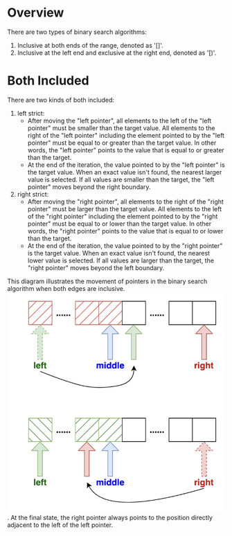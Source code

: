 # Overview
There are two types of binary search algorithms:

1. Inclusive at both ends of the range, denoted as '[]'.
2. Inclusive at the left end and exclusive at the right end, denoted as '[)'.

# Both Included
There are two kinds of both included:
1. left strict: 
   - After moving the "left pointer", all elements to the left of the "left pointer" must be smaller than the target value. All elements to the right of the "left pointer" including the element pointed to by the "left pointer" must be equal to or greater than the target value. In other words, the "left pointer" points to the value that is equal to or greater than the target.
   - At the end of the iteration, the value pointed to by the "left pointer" is the target value. When an exact value isn't found, the nearest larger value is selected. If all values are smaller than the target, the "left pointer" moves beyond the right boundary.
2. right strict:
   - After moving the "right pointer", all elements to the right of the "right pointer" must be larger than the target value. All elements to the left of the "right pointer" including the element pointed to by the "right pointer" must be equal to or lower than the target value. In other words, the "right pointer" points to the value that is equal to or lower than the target.
   - At the end of the iteration, the value pointed to by the "right pointer" is the target value. When an exact value isn't found, the nearest lower value is selected. If all values are larger than the target, the "right pointer" moves beyond the left boundary.

This diagram illustrates the movement of pointers in the binary search algorithm when both edges are inclusive. ![binary search both included](both_included.png). At the final state, the right pointer always points to the position directly adjacent to the left of the left pointer.